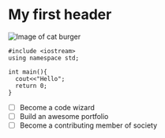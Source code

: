 # My first header
![Image of cat burger](https://img.joemonster.org/upload/rrz/140495406dadbddcat_eating_burger_i_.jpg)
```
#include <iostream>
using namespace std;

int main(){
  cout<<"Hello";
  return 0;
}
```
- [ ] Become a code wizard
- [ ] Build an awesome portfolio
- [ ] Become a contributing member of society
